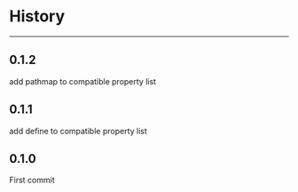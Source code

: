 # History

---

## 0.1.2

add pathmap to compatible property list

## 0.1.1

add define to compatible property list

## 0.1.0

First commit
